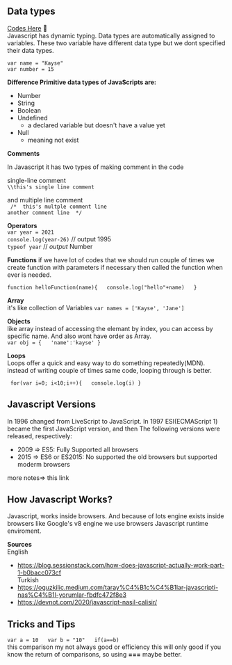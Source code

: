 
## Data types
[Codes Here](my_training_code.js) 💛    
Javascript has dynamic typing. Data types are automatically assigned to variables.
These two variable have different data type but we dont specified their data types.

`
var name = "Kayse"  
`  
`
var number = 15
`

**Difference Primitive data types of JavaScripts are:**
 * Number
 * String
 * Boolean
 * Undefined
    * a declared variable but doesn't have a value yet
 * Null
    * meaning not exist

**Comments**

In Javascript it has two types of making comment in the code

single-line comment   
`\\this's single line comment` 

and multiple line comment   
` 
/* 
this's multple comment line
`  
`
another comment line 
*/
`

**Operators**  
`var year = 2021`    
`console.log(year-26)` // output 1995    
`typeof year` // _output_ Number


**Functions**
 if we have lot of codes that we should run couple of times we create function with parameters if necessary then called the function when ever is needed.

 `
 function helloFunction(name){  
    console.log("hello"+name)  
 }  
 `


**Array**  
it's like collection of Variables
`var names = ['Kayse', 'Jane']`

**Objects**  
like array instead of accessing the elemant by index, you can access by specific name. And also wont have order as Array.  
`var obj = {  
   'name':'kayse'
}`

**Loops**  
Loops offer a quick and easy way to do something repeatedly(MDN). instead of writing couple of times same code, looping through is better.
  
`
for(var i=0; i<10;i++){  
   console.log(i)
}`

## Javascript Versions
In 1996 changed from LiveScript to JavaScript. In 1997 ESI(ECMAScript 1) became the first JavaScript version, and then The following versions were released, respectively:
* 2009 => ES5: Fully Supported all browsers
* 2015 => ES6 or ES2015: No supported the old browsers but supported moderm browsers

more notes=> this link

## How Javascript Works?
 Javascript, works inside browsers. And because of lots engine exists inside browsers like Google's v8 engine we use browsers Javascript runtime enviroment.

 **Sources**  
   English
 * https://blog.sessionstack.com/how-does-javascript-actually-work-part-1-b0bacc073cf  
Turkish
 * https://oguzkilic.medium.com/taray%C4%B1c%C4%B1lar-javascripti-nas%C4%B1l-yorumlar-fbdfc472f8e3  
 * https://devnot.com/2020/javascript-nasil-calisir/


 ## Tricks and Tips

`var a = 10  
 var b = "10"  
 if(a==b)
`  
this comparison my not always good or efficiency  this will only good if you know the return of comparisons, so using __===__ maybe better.



